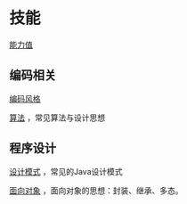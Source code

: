 # 技能

[能力值](ability/README.md)

## 编码相关

[编码风格](code_style.md)

[算法](algorithm/README.md) ，常见算法与设计思想



## 程序设计

[设计模式](pattern/README.md) ，常见的Java设计模式

[面向对象](oo/README.md) ，面向对象的思想：封装、继承、多态。

